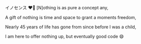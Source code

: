 イノセンス   ❤️‍🔥 [N]othing is as pure a concept any,

A gift of nothing is time and space to grant a moments freedom,

Nearly 45 years of life has gone from since before I was a child,

I am here to offer nothing up, but eventually good code 😄 
